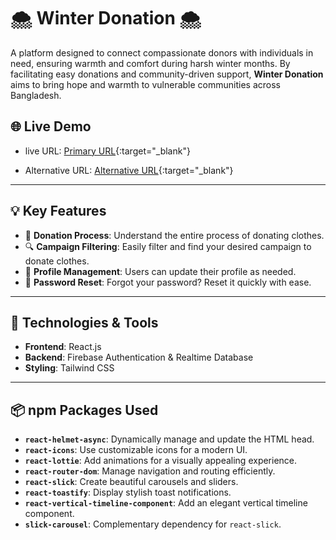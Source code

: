 # 🌨️ Winter Donation 🌨️

A platform designed to connect compassionate donors with individuals in need, ensuring warmth and comfort during harsh winter months. By facilitating easy donations and community-driven support, **Winter Donation** aims to bring hope and warmth to vulnerable communities across Bangladesh.

## 🌐 Live Demo

- live URL: [Primary URL](https://winter-donation-727a4.web.app/){:target="\_blank"}

- Alternative URL: [Alternative URL](https://winter-donation1.netlify.app/){:target="\_blank"}

---

## 💡 Key Features

- 🧥 **Donation Process**: Understand the entire process of donating clothes.
- 🔍 **Campaign Filtering**: Easily filter and find your desired campaign to donate clothes.
- 👤 **Profile Management**: Users can update their profile as needed.
- 🔑 **Password Reset**: Forgot your password? Reset it quickly with ease.

---

## 🚀 Technologies & Tools

- **Frontend**: React.js
- **Backend**: Firebase Authentication & Realtime Database
- **Styling**: Tailwind CSS

---

## 📦 npm Packages Used

- **`react-helmet-async`**: Dynamically manage and update the HTML head.
- **`react-icons`**: Use customizable icons for a modern UI.
- **`react-lottie`**: Add animations for a visually appealing experience.
- **`react-router-dom`**: Manage navigation and routing efficiently.
- **`react-slick`**: Create beautiful carousels and sliders.
- **`react-toastify`**: Display stylish toast notifications.
- **`react-vertical-timeline-component`**: Add an elegant vertical timeline component.
- **`slick-carousel`**: Complementary dependency for `react-slick`.
